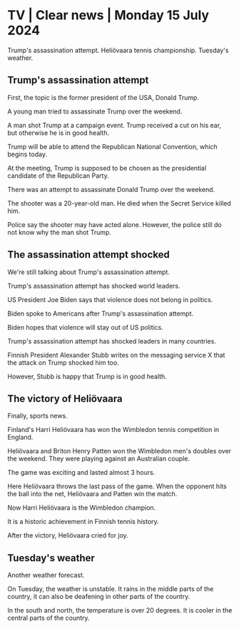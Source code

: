 # TV \| Clear news \| Monday 15 July 2024

Trump's assassination attempt. Heliövaara tennis championship. Tuesday's weather.

## Trump's assassination attempt

First, the topic is the former president of the USA, Donald Trump.

A young man tried to assassinate Trump over the weekend.

A man shot Trump at a campaign event. Trump received a cut on his ear, but otherwise he is in good health.

Trump will be able to attend the Republican National Convention, which begins today.

At the meeting, Trump is supposed to be chosen as the presidential candidate of the Republican Party.

There was an attempt to assassinate Donald Trump over the weekend.

The shooter was a 20-year-old man. He died when the Secret Service killed him.

Police say the shooter may have acted alone. However, the police still do not know why the man shot Trump.

## The assassination attempt shocked

We're still talking about Trump's assassination attempt.

Trump's assassination attempt has shocked world leaders.

US President Joe Biden says that violence does not belong in politics.

Biden spoke to Americans after Trump's assassination attempt.

Biden hopes that violence will stay out of US politics.

Trump's assassination attempt has shocked leaders in many countries.

Finnish President Alexander Stubb writes on the messaging service X that the attack on Trump shocked him too.

However, Stubb is happy that Trump is in good health.

## The victory of Heliövaara

Finally, sports news.

Finland's Harri Heliövaara has won the Wimbledon tennis competition in England.

Heliövaara and Briton Henry Patten won the Wimbledon men's doubles over the weekend. They were playing against an Australian couple.

The game was exciting and lasted almost 3 hours.

Here Heliövaara throws the last pass of the game. When the opponent hits the ball into the net, Heliövaara and Patten win the match.

Now Harri Heliövaara is the Wimbledon champion.

It is a historic achievement in Finnish tennis history.

After the victory, Heliövaara cried for joy.

## Tuesday's weather

Another weather forecast.

On Tuesday, the weather is unstable. It rains in the middle parts of the country, it can also be deafening in other parts of the country.

In the south and north, the temperature is over 20 degrees. It is cooler in the central parts of the country.

